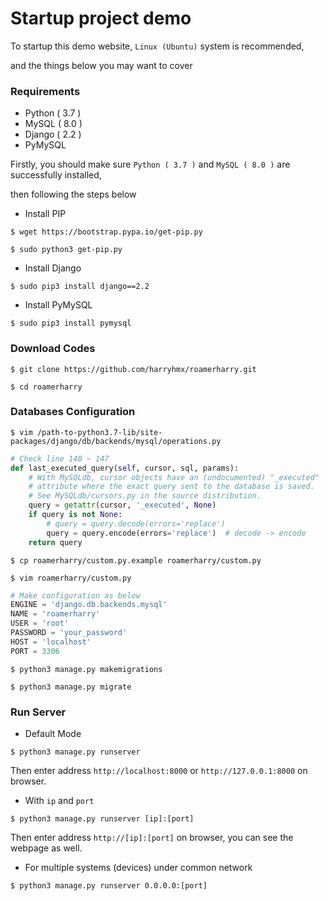 # Startup project demo

To startup this demo website, `Linux (Ubuntu)` system is recommended,

and the things below you may want to cover

### Requirements

* Python ( 3.7 )
* MySQL ( 8.0 )
* Django ( 2.2 )
* PyMySQL

Firstly, you should make sure `Python ( 3.7 )` and `MySQL ( 8.0 )` are successfully installed,

then following the steps below

* Install PIP

`$ wget https://bootstrap.pypa.io/get-pip.py`

`$ sudo python3 get-pip.py`

* Install Django

`$ sudo pip3 install django==2.2`

* Install PyMySQL

`$ sudo pip3 install pymysql`

### Download Codes

`$ git clone https://github.com/harryhmx/roamerharry.git`

`$ cd roamerharry`

### Databases Configuration

`$ vim /path-to-python3.7-lib/site-packages/django/db/backends/mysql/operations.py`

```py
# Check line 140 ~ 147
def last_executed_query(self, cursor, sql, params):
    # With MySQLdb, cursor objects have an (undocumented) "_executed"
    # attribute where the exact query sent to the database is saved.
    # See MySQLdb/cursors.py in the source distribution.
    query = getattr(cursor, '_executed', None)
    if query is not None:
        # query = query.decode(errors='replace')
        query = query.encode(errors='replace')  # decode -> encode
    return query
```

`$ cp roamerharry/custom.py.example roamerharry/custom.py`

`$ vim roamerharry/custom.py`

```py
# Make configuration as below
ENGINE = 'django.db.backends.mysql'
NAME = 'roamerharry'
USER = 'root'
PASSWORD = 'your_password'
HOST = 'localhost'
PORT = 3306
```

`$ python3 manage.py makemigrations`

`$ python3 manage.py migrate`

### Run Server

* Default Mode

`$ python3 manage.py runserver`

Then enter address `http://localhost:8000` or `http://127.0.0.1:8000` on browser.

* With `ip` and `port`

`$ python3 manage.py runserver [ip]:[port]`

Then enter address `http://[ip]:[port]` on browser, you can see the webpage as well.

* For multiple systems (devices) under common network

`$ python3 manage.py runserver 0.0.0.0:[port]`
